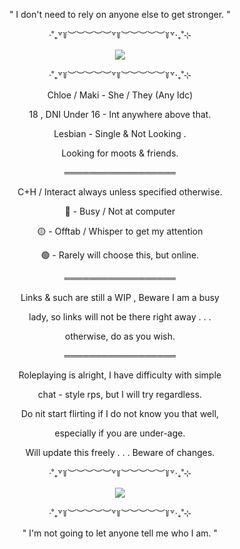  <div align="center"> 

" I don't need to rely on anyone else to get stronger. "

‧˚₊꒷꒦︶︶︶︶︶꒷꒦︶︶︶︶︶꒦꒷‧₊˚⊹

 ![](https://i.pinimg.com/736x/88/f7/c3/88f7c31565e4cad0d606319fc96c3346.jpg)

 ‧˚₊꒷꒦︶︶︶︶︶꒷꒦︶︶︶︶︶꒦꒷‧₊˚⊹

 Chloe / Maki - She / They (Any Idc)

 18 , DNI Under 16 - Int anywhere above that.

Lesbian - Single & Not Looking .

Looking for moots & friends.


 ══════════════════


 C+H / Interact always unless specified otherwise.

 🔴 - Busy / Not at computer

 🟡 - Offtab / Whisper to get my attention

 🟢 - Rarely will choose this, but online.


 ══════════════════


 Links & such are still a WIP , Beware I am a busy

lady, so links will not be there right away . . .

otherwise, do as you wish.


══════════════════

Roleplaying is alright, I have difficulty with simple

chat - style rps, but I will try regardless.


Do nit start flirting if I do not know you that well,

especially if you are under-age.


Will update this freely . . . Beware of changes.


 ‧˚₊꒷꒦︶︶︶︶︶꒷꒦︶︶︶︶︶꒦꒷‧₊˚⊹

![](https://i.pinimg.com/736x/ef/37/db/ef37db7c03baa29ee666b5e2b7abfbc0.jpg)

  ‧˚₊꒷꒦︶︶︶︶︶꒷꒦︶︶︶︶︶꒦꒷‧₊˚⊹

  " I'm not going to let anyone tell me who I am. "
